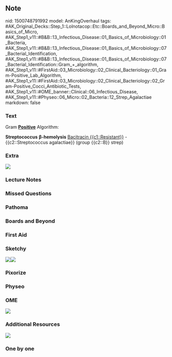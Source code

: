 ## Note
nid: 1500748791992
model: AnKingOverhaul
tags: #AK_Original_Decks::Step_1::Lolnotacop::Etc::Boards_and_Beyond_Micro::Basics_of_Micro, #AK_Step1_v11::#B&B::13_Infectious_Disease::01_Basics_of_Microbiology::01_Bacteria, #AK_Step1_v11::#B&B::13_Infectious_Disease::01_Basics_of_Microbiology::07_Bacterial_Identification, #AK_Step1_v11::#B&B::13_Infectious_Disease::01_Basics_of_Microbiology::07_Bacterial_Identification::Gram_+_algorithm, #AK_Step1_v11::#FirstAid::03_Microbiology::02_Clinical_Bacteriology::01_Gram-Positive_Lab_Algorithm, #AK_Step1_v11::#FirstAid::03_Microbiology::02_Clinical_Bacteriology::02_Gram-Positive_Cocci_Antibiotic_Tests, #AK_Step1_v11::#OME_banner::Clinical::06_Infectious_Disease, #AK_Step1_v11::#Physeo::06_Micro::02_Bacteria::12_Strep_Agalactiae
markdown: false

### Text
Gram <b><u>Positive</u></b> Algorithm:
<div>
  <b>Streptococcus</b> <b>β</b><b>-hemolysis</b> <u>Bacitracin
  {{c1::Resistant}}</u> - {{c2::Streptococcus agalactiae}} (group
  {{c2::B}} strep)
</div>

### Extra
<div><img src="paste-63428077028035.jpg"></div>

### Lecture Notes


### Missed Questions


### Pathoma


### Boards and Beyond


### First Aid


### Sketchy
<img src="paste-3019362009442.jpg"><img src=
"paste-2826088481121.jpg">

### Pixorize


### Physeo


### OME
<div class="ome-widget">
  <a href=
  "https://onlinemeded.org/spa/infectious-disease?ref=anki"><img src="_OME_AnkiFlashcards_Topic_3.png"></a>
</div>

### Additional Resources
<img src="big_5ba366e7b8cfe.jpg">

### One by one

